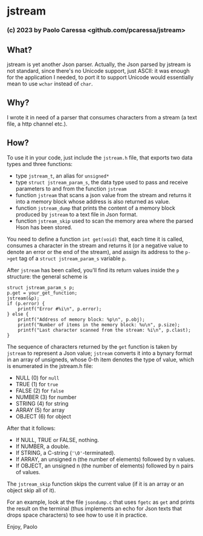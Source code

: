 # jstream

### (c) 2023 by Paolo Caressa <github.com/pcaressa/jstream>

## What?

jstream is yet another Json parser. Actually, the Json parsed by jstream is not standard, since there's no Unicode support, just ASCII: it was enough for the application I needed, to port it to support Unicode would essentially mean to use `wchar` instead of `char`.

## Why?

I wrote it in need of a parser that consumes characters from a stream (a text file, a http channel etc.).

## How?

To use it in your code, just include the `jstream.h` file, that exports two data types and three functions:

- type `jstream_t`, an alias for `unsigned*`
- type `struct jstream_param_s`, the data type used to pass and receive parameters to and from the function `jstream`
- function `jstream` that scans a json value from the stream and returns it into a memory block whose address is also returned as value.
- function `jstream_dump` that prints the content of a memory block produced by `jstream` to a text file in Json format.
- function `jstream_skip` used to scan the memory area where the parsed Hson has been stored.

You need to define a function `int get(void)` that, each time it is called, consumes a character in the stream and returns it (or a negative value to denote an error or the end of the stream), and assign its address to the `p->get` tag of a `struct jstream_param_s` variable `p`.

After `jstream` has been called, you'll find its return values inside the `p` structure: the general scheme is

    struct jstream_param_s p;
    p.get = your_get_function;
    jstream(&p);
    if (p.error) {
        printf("Error #%i\n", p.error);
    } else {
        printf("Address of memory block: %p\n", p.obj);
        printf("Number of items in the memory block: %u\n", p.size);
        printf("Last character scanned from the stream: %i\n", p.clast);
    }


The sequence of characters returned by the `get` function is taken by `jstream` to represent a Json value; `jstream` converts it into a bynary format in an array of unsigneds, whose 0-th item denotes the type of value, which is enumerated in the jstream.h file:

- NULL (0) for `null`
- TRUE (1) for `true`
- FALSE (2) for `false`
- NUMBER (3) for number
- STRING (4) for string
- ARRAY (5) for array
- OBJECT (6) for object

After that it follows:

- If NULL, TRUE or FALSE, nothing.
- If NUMBER, a double.
- If STRING, a C-string (`'\0'`-terminated).
- If ARRAY, an unsigned n (the number of elements) followed by n values.
- If OBJECT, an unsigned n (the number of elements) followed by n pairs of values.

The `jstream_skip` function skips the current value (if it is an array or an object skip all of it).

For an example, look at the file `jsondump.c` that uses `fgetc` as `get` and prints the result on the terminal (thus implements an echo for Json texts that drops space characters) to see how to use it in practice.

Enjoy,
Paolo
